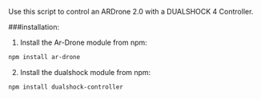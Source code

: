Use this script to control an ARDrone 2.0 with a DUALSHOCK 4 Controller.

###installation:

1. Install the Ar-Drone module from npm:
````bash
npm install ar-drone
````

2. Install the dualshock module from npm:
````bash
npm install dualshock-controller
````
